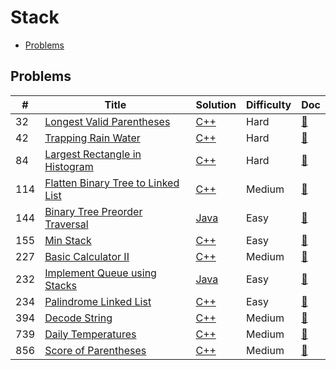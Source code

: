 # Stack

- [Problems](#problems)

## Problems

| #   | Title | Solution | Difficulty | Doc |
| --- | ----- | -------- | ---------- | --- |
| 32 | [Longest Valid Parentheses](https://leetcode.com/problems/longest-valid-parentheses/) | [C++](../../code/cpp/32.cpp) | Hard | [📃](../../docs/32.%20Longest%20Valid%20Parentheses.md) |
| 42 | [Trapping Rain Water](https://leetcode.com/problems/trapping-rain-water/) | [C++](../../code/cpp/42.cpp) | Hard | [📃](../../docs/42.%20Trapping%20Rain%20Water.md) |
| 84 | [Largest Rectangle in Histogram](https://leetcode.com/problems/largest-rectangle-in-histogram/) | [C++](../../code/cpp/84.cpp) | Hard | [📃](../../docs/84.%20Largest%20Rectangle%20in%20Histogram.md) |
| 114 | [Flatten Binary Tree to Linked List](https://leetcode.com/problems/flatten-binary-tree-to-linked-list/) | [C++](../../code/cpp/114.cpp) | Medium | [📃](../../docs/114.%20Flatten%20Binary%20Tree%20to%20Linked%20List.md) |
| 144 | [Binary Tree Preorder Traversal](https://leetcode.com/problems/binary-tree-preorder-traversal/) | [Java](../../code/java/144.java) | Easy | [📃](../../docs/144.%20Binary%20Tree%20Preorder%20Traversal.md) |
| 155 | [Min Stack](https://leetcode.com/problems/min-stack/) | [C++](../../code/cpp/155.cpp) | Easy | [📃](../../docs/155.%20Min%20Stack.md) |
| 227 | [Basic Calculator II](https://leetcode.com/problems/basic-calculator-ii/) | [C++](../../code/cpp/227.cpp) | Medium | [📃](../../docs/227.%20Basic%20Calculator%20II.md) |
| 232 | [Implement Queue using Stacks](https://leetcode.com/problems/implement-queue-using-stacks/) | [Java](../../code/java/232.java) | Easy | [📃](../../docs/232.%20Implement%20Queue%20using%20Stacks.md) |
| 234 | [Palindrome Linked List](https://leetcode.com/problems/palindrome-linked-list/) | [C++](../../code/cpp/234.cpp) | Easy | [📃](../../docs/234.%20Palindrome%20Linked%20List.md) |
| 394 | [Decode String](https://leetcode.com/problems/decode-string/) | [C++](../../code/cpp/394.cpp) | Medium | [📃](../../docs/394.%20Decode%20String.md) |
| 739 | [Daily Temperatures](https://leetcode.com/problems/daily-temperatures/) | [C++](../../code/cpp/739.cpp) | Medium | [📃](../../docs/739.%20Daily%20Temperatures.md) |
| 856 | [Score of Parentheses](https://leetcode.com/problems/score-of-parentheses/) | [C++](../../code/cpp/856.cpp) | Medium | [📃](../../docs/856.%20Score%20of%20Parentheses.md) |
